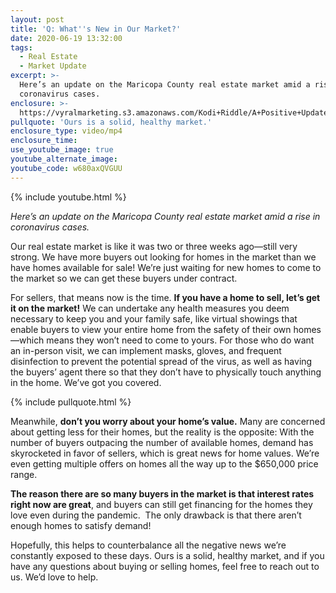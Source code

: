 ```yaml
---
layout: post
title: 'Q: What''s New in Our Market?'
date: 2020-06-19 13:32:00
tags:
  - Real Estate
  - Market Update
excerpt: >-
  Here’s an update on the Maricopa County real estate market amid a rise in
  coronavirus cases.
enclosure: >-
  https://vyralmarketing.s3.amazonaws.com/Kodi+Riddle/A+Positive+Update+on+the+June+2020+Market.mp4
pullquote: 'Ours is a solid, healthy market.'
enclosure_type: video/mp4
enclosure_time:
use_youtube_image: true
youtube_alternate_image:
youtube_code: w680axQVGUU
---
```


{% include youtube.html %}

*Here’s an update on the Maricopa County real estate market amid a rise in coronavirus cases.*

Our real estate market is like it was two or three weeks ago—still very strong. We have more buyers out looking for homes in the market than we have homes available for sale\! We’re just waiting for new homes to come to the market so we can get these buyers under contract.

For sellers, that means now is the time. **If you have a home to sell, let’s get it on the market\!** We can undertake any health measures you deem necessary to keep you and your family safe, like virtual showings that enable buyers to view your entire home from the safety of their own homes—which means they won’t need to come to yours. For those who do want an in-person visit, we can implement masks, gloves, and frequent disinfection to prevent the potential spread of the virus, as well as having the buyers’ agent there so that they don’t have to physically touch anything in the home. We’ve got you covered.

{% include pullquote.html %}

Meanwhile, **don’t you worry about your home’s value.** Many are concerned about getting less for their homes, but the reality is the opposite: With the number of buyers outpacing the number of available homes, demand has skyrocketed in favor of sellers, which is great news for home values. We’re even getting multiple offers on homes all the way up to the $650,000 price range.

**The reason there are so many buyers in the market is that interest rates right now are great**, and buyers can still get financing for the homes they love even during the pandemic.&nbsp; The only drawback is that there aren’t enough homes to satisfy demand\!

Hopefully, this helps to counterbalance all the negative news we’re constantly exposed to these days. Ours is a solid, healthy market, and if you have any questions about buying or selling homes, feel free to reach out to us. We’d love to help.
